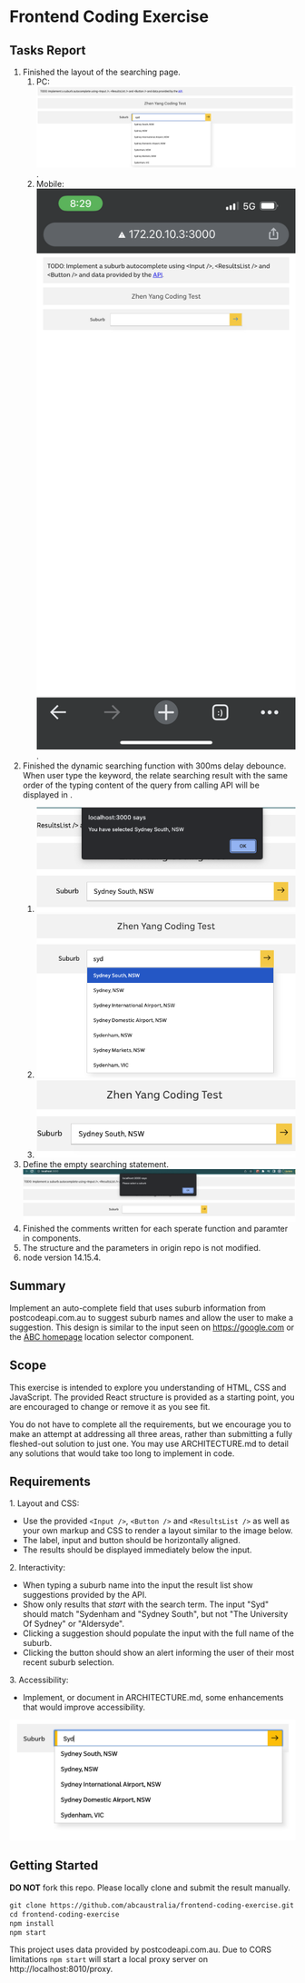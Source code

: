 # Frontend Coding Exercise

## Tasks Report
1. Finished the layout of the searching page.
	1. PC: ![](pc.png).
	2. Mobile: ![](mobile.PNG).
2. Finished the dynamic searching function with 300ms delay debounce. When user type the keyword, the relate searching result with the same order of the typing content of the query from calling API will be displayed in <ResultList />.
	1. ![](alert.png)
	2. ![](select-item.png) 
	3. ![](select-item-populate.png)
3. Define the empty searching statement.![](empty-searching.png)
4. Finished the comments written for each sperate function and paramter in components.
5. The structure and the parameters in origin repo is not modified.
6. node version 14.15.4.

## Summary

Implement an auto-complete field that uses suburb information from postcodeapi.com.au to suggest suburb names and allow the user to make a suggestion. This design is similar to the input seen on https://google.com or the [ABC homepage](www.abc.net.au) location selector component.

## Scope

This exercise is intended to explore you understanding of HTML, CSS and JavaScript. The provided React structure is provided as a starting point, you are encouraged to change or remove it as you see fit.

You do not have to complete all the requirements, but we encourage you to make an attempt at addressing all three areas, rather than submitting a fully fleshed-out solution to just one. You may use ARCHITECTURE.md to detail any solutions that would take too long to implement in code.

## Requirements

1\. Layout and CSS:

- Use the provided `<Input />`, `<Button />` and `<ResultsList />` as well as your own markup and CSS to render a layout similar to the image below.
- The label, input and button should be horizontally aligned.
- The results should be displayed immediately below the input.

2\. Interactivity:

- When typing a suburb name into the input the result list show suggestions provided by the API.
- Show only results that _start_ with the search term. The input "Syd" should match "Sydenham and "Sydney South", but not "The University Of Sydney" or "Aldersyde".
- Clicking a suggestion should populate the input with the full name of the suburb.
- Clicking the button should show an alert informing the user of their most recent suburb selection.

3\. Accessibility:

- Implement, or document in ARCHITECTURE.md, some enhancements that would improve accessibility.

![Sample image](./sample.png)

## Getting Started

**DO NOT** fork this repo. Please locally clone and submit the result manually.

```
git clone https://github.com/abcaustralia/frontend-coding-exercise.git
cd frontend-coding-exercise
npm install
npm start
```

This project uses data provided by postcodeapi.com.au. Due to CORS limitations `npm start` will start a local proxy server on http://localhost:8010/proxy.
